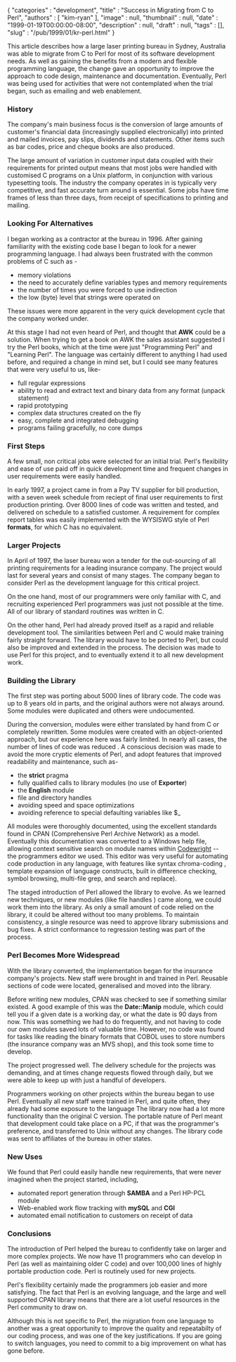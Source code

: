 {
   "categories" : "development",
   "title" : "Success in Migrating from C to Perl",
   "authors" : [
      "kim-ryan"
   ],
   "image" : null,
   "thumbnail" : null,
   "date" : "1999-01-19T00:00:00-08:00",
   "description" : null,
   "draft" : null,
   "tags" : [],
   "slug" : "/pub/1999/01/kr-perl.html"
}



This article describes how a large laser printing bureau in Sydney, Australia was able to migrate from C to Perl for most of its software development needs. As well as gaining the benefits from a modern and flexible programming language, the change gave an opportunity to improve the approach to code design, maintenance and documentation. Eventually, Perl was being used for activities that were not contemplated when the trial began, such as emailing and web enablement.

### History

The company's main business focus is the conversion of large amounts of customer's financial data (increasingly supplied electronically) into printed and mailed invoices, pay slips, dividends and statements. Other items such as bar codes, price and cheque books are also produced.

The large amount of variation in customer input data coupled with their requirements for printed output means that most jobs were handled with customised C programs on a Unix platform, in conjunction with various typesetting tools. The industry the company operates in is typically very competitive, and fast accurate turn around is essential. Some jobs have time frames of less than three days, from receipt of specifications to printing and mailing.

### Looking For Alternatives

I began working as a contractor at the bureau in 1996. After gaining familiarity with the existing code base I began to look for a newer programming language. I had always been frustrated with the common problems of C such as -

-   memory violations
-   the need to accurately define variables types and memory requirements
-   the number of times you were forced to use indirection
-   the low (byte) level that strings were operated on

These issues were more apparent in the very quick development cycle that the company worked under.

At this stage I had not even heard of Perl, and thought that **AWK** could be a solution. When trying to get a book on AWK the sales assistant suggested I try the Perl books, which at the time were just "Programming Perl" and "Learning Perl". The language was certainly different to anything I had used before, and required a change in mind set, but I could see many features that were very useful to us, like-

-   full regular expressions
-   ability to read and extract text and binary data from any format (unpack statement)
-   rapid prototyping
-   complex data structures created on the fly
-   easy, complete and integrated debugging
-   programs failing gracefully, no core dumps

### First Steps

A few small, non critical jobs were selected for an initial trial. Perl's flexibility and ease of use paid off in quick development time and frequent changes in user requirements were easily handled.

In early 1997, a project came in from a Pay TV supplier for bill production, with a seven week schedule from reciept of final user requirements to first production printing. Over 8000 lines of code was written and tested, and delivered on schedule to a satisfied customer. A requirement for complex report tables was easily implemented with the WYSISWG style of Perl **formats**, for which C has no equivalent.

### Larger Projects

In April of 1997, the laser bureau won a tender for the out-sourcing of all printing requirements for a leading insurance company. The project would last for several years and consist of many stages. The company began to consider Perl as the development language for this critical project.

On the one hand, most of our programmers were only familiar with C, and recruiting experienced Perl programmers was just not possible at the time. All of our library of standard routines was written in C.

On the other hand, Perl had already proved itself as a rapid and reliable development tool. The similarities between Perl and C would make training fairly straight forward. The library would have to be ported to Perl, but could also be improved and extended in the process. The decision was made to use Perl for this project, and to eventually extend it to all new development work.

### Building the Library

The first step was porting about 5000 lines of library code. The code was up to 8 years old in parts, and the original authors were not always around. Some modules were duplicated and others were undocumented.

During the conversion, modules were either translated by hand from C or completely rewritten. Some modules were created with an object-oriented approach, but our experience here was fairly limited. In nearly all cases, the number of lines of code was reduced . A conscious decision was made to avoid the more cryptic elements of Perl, and adopt features that improved readability and maintenance, such as-

-   the **strict** pragma
-   fully qualified calls to library modules (no use of **Exporter**)
-   the **English** module
-   file and directory handles
-   avoiding speed and space optimizations
-   avoiding reference to special defaulting variables like $\_

All modules were thoroughly documented, using the excellent standards found in CPAN (Comprehensive Perl Archive Network) as a model. Eventually this documentation was converted to a Windows help file, allowing context sensitive search on module names within [Codewright](http://www.premia.com) -- the programmers editor we used. This editor was very useful for automating code production in any language, with features like syntax chroma-coding , template expansion of language constructs, built in difference checking, symbol browsing, multi-file grep, and search and replace).

The staged introduction of Perl allowed the library to evolve. As we learned new techniques, or new modules (like file handles ) came along, we could work them into the library. As only a small amount of code relied on the library, it could be altered without too many problems. To maintain consistency, a single resource was need to approve library submissions and bug fixes. A strict conformance to regression testing was part of the process.

### Perl Becomes More Widespread

With the library converted, the implementation began for the insurance company's projects. New staff were brought in and trained in Perl. Reusable sections of code were located, generalised and moved into the library.

Before writing new modules, CPAN was checked to see if something similar existed. A good example of this was the **Date::Manip** module, which could tell you if a given date is a working day, or what the date is 90 days from now. This was something we had to do frequently, and not having to code our own modules saved lots of valuable time. However, no code was found for tasks like reading the binary formats that COBOL uses to store numbers (the insurance company was an MVS shop), and this took some time to develop.

The project progressed well. The delivery schedule for the projects was demanding, and at times change requests flowed through daily, but we were able to keep up with just a handful of developers.

Programmers working on other projects within the bureau began to use Perl. Eventually all new staff were trained in Perl, and quite often, they already had some exposure to the language The library now had a lot more functionality than the original C version. The portable nature of Perl meant that development could take place on a PC, if that was the programmer's preference, and transferred to Unix without any changes. The library code was sent to affiliates of the bureau in other states.

### New Uses

We found that Perl could easily handle new requirements, that were never imagined when the project started, including,

-   automated report generation through **SAMBA** and a Perl HP-PCL module
-   Web-enabled work flow tracking with **mySQL** and **CGI**
-   automated email notification to customers on receipt of data

### Conclusions

The introduction of Perl helped the bureau to confidently take on larger and more complex projects. We now have 11 programmers who can develop in Perl (as well as maintaining older C code) and over 100,000 lines of highly portable production code. Perl is routinely used for new projects.

Perl's flexibility certainly made the programmers job easier and more satisfying. The fact that Perl is an evolving language, and the large and well supported CPAN library means that there are a lot useful resources in the Perl community to draw on.

Although this is not specific to Perl, the migration from one language to another was a great opportunity to improve the quality and repeatabilty of our coding process, and was one of the key justifications. If you are going to switch languages, you need to commit to a big improvement on what has gone before.
